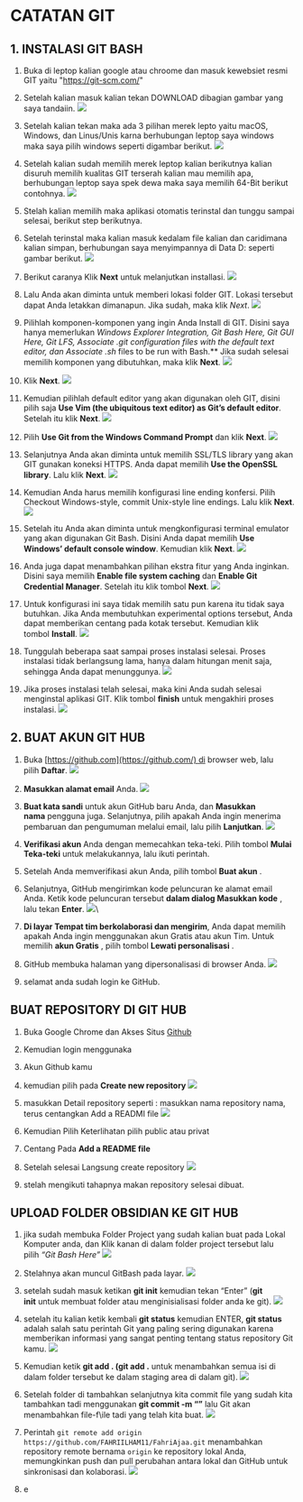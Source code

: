 # CATATAN GIT
## 1. INSTALASI GIT BASH
1. Buka di leptop kalian google atau chroome dan masuk kewebsiet resmi GIT yaitu "https://git-scm.com/"
2. Setelah kalian masuk kalian tekan DOWNLOAD dibagian gambar yang saya tandaiin.
![](asset/instal1.PNG)

3. Setelah kalian tekan maka ada 3 pilihan merek lepto yaitu macOS, Windows, dan Linus/Unis karna berhubungan leptop saya windows maka saya pilih windows seperti digambar berikut.
![](asset/instal2.PNG)

4. Setelah kalian sudah memilih merek leptop kalian berikutnya kalian disuruh memilih kualitas GIT terserah kalian mau memilih apa, berhubungan leptop saya spek dewa maka saya memilih 64-Bit berikut contohnya.
![](asset/instal3.PNG)

5. Stelah kalian memilih maka aplikasi otomatis terinstal dan tunggu sampai selesai, berikut step berikutnya.
6. Setelah terinstal maka kalian masuk kedalam file kalian dan caridimana kalian simpan, berhubungan saya menyimpannya di Data D: seperti gambar berikut.
![](asset/instal4.PNG)

7. Berikut caranya Klik **Next** untuk melanjutkan installasi.
![](asset/instal5.PNG)

8. Lalu Anda akan diminta untuk memberi lokasi folder GIT. Lokasi tersebut dapat Anda letakkan dimanapun. Jika sudah, maka klik *Next*.
![](asset/instal6.PNG)

9. Pilihlah komponen-komponen yang ingin Anda Install di GIT. Disini saya hanya memerlukan **Windows Explorer Integration, Git Bash Here, Git GUI Here, Git LFS, Associate .git* configuration files with the default text editor, dan Associate .sh* files to be run with Bash.** Jika sudah selesai memilih komponen yang dibutuhkan, maka klik **Next**.
![](asset/instal7.PNG)

10. Klik **Next**.
![](asset/instal8.PNG)

11. Kemudian pilihlah default editor yang akan digunakan oleh GIT, disini pilih saja **Use Vim (the ubiquitous text editor) as Git’s default editor**. Setelah itu klik **Next**.
![](asset/instal9.PNG)

12. Pilih **Use Git from the Windows Command Prompt** dan klik **Next**.
![](asset/instal10.PNG)

13. Selanjutnya Anda akan diminta untuk memilih SSL/TLS library yang akan GIT gunakan koneksi HTTPS. Anda dapat memilih **Use the OpenSSL library**. Lalu klik **Next**.
![](asset/instal11.PNG)

14. Kemudian Anda harus memilih konfigurasi line ending konfersi. Pilih Checkout Windows-style, commit Unix-style line endings. Lalu klik **Next**.
![](asset/instal12.PNG)

15. Setelah itu Anda akan diminta untuk mengkonfigurasi terminal emulator yang akan digunakan Git Bash. Disini Anda dapat memilih **Use Windows’ default console window**. Kemudian klik **Next**.
![](asset/instal13.PNG)

16. Anda juga dapat menambahkan pilihan ekstra fitur yang Anda inginkan. Disini saya memilih **Enable file system caching** dan **Enable Git Credential Manager**. Setelah itu klik tombol **Next**.
![](asset/instal14.PNG)

17. Untuk konfigurasi ini saya tidak memilih satu pun karena itu tidak saya butuhkan. Jika Anda membutuhkan experimental options tersebut, Anda dapat memberikan centang pada kotak tersebut. Kemudian klik tombol **Install**.
![](asset/instal15.PNG)

18. Tunggulah beberapa saat sampai proses instalasi selesai. Proses instalasi tidak berlangsung lama, hanya dalam hitungan menit saja, sehingga Anda dapat menunggunya.
![](asset/instal16.PNG)

19. Jika proses instalasi telah selesai, maka kini Anda sudah selesai menginstal aplikasi GIT. Klik tombol **finish** untuk mengakhiri proses instalasi.
![](asset/instal17.PNG)
## 2. BUAT AKUN GIT HUB
1. Buka [https://github.com](https://github.com/) di browser web, lalu pilih **Daftar**.
![](asset/login1.png)

2. **Masukkan alamat email** Anda.
![](asset/login2.png)

3. **Buat kata sandi** untuk akun GitHub baru Anda, dan **Masukkan nama** pengguna juga. Selanjutnya, pilih apakah Anda ingin menerima pembaruan dan pengumuman melalui email, lalu pilih **Lanjutkan**.
![](asset/login3.png)

4. **Verifikasi akun** Anda dengan memecahkan teka-teki. Pilih tombol **Mulai Teka-teki** untuk melakukannya, lalu ikuti perintah.
5. Setelah Anda memverifikasi akun Anda, pilih tombol **Buat akun** .
6. Selanjutnya, GitHub mengirimkan kode peluncuran ke alamat email Anda. Ketik kode peluncuran tersebut **dalam dialog Masukkan kode** , lalu tekan **Enter**.
![](asset/login4.png)\

7. **Di layar Tempat tim berkolaborasi dan mengirim**, Anda dapat memilih apakah Anda ingin menggunakan akun Gratis atau akun Tim. Untuk memilih **akun Gratis** , pilih tombol **Lewati personalisasi** .
8. GitHub membuka halaman yang dipersonalisasi di browser Anda.
![](asset/login6.png)

9. selamat anda sudah login ke GitHub.
## BUAT REPOSITORY DI GIT HUB
1. Buka Google Chrome dan Akses Situs [Github](https://github.com/login)
2. Kemudian login menggunaka
3. Akun Github kamu
4. kemudian pilih pada **Create new repository**
![](asset/repository2.png)

5. masukkan Detail repository seperti : masukkan nama repository nama, terus centangkan Add a READMI file
![](asset/repository5.png)

6. Kemudian Pilih Keterlihatan pilih public atau privat
7. Centang Pada **Add a README file**
8. Setelah selesai Langsung create repository
![](asset/repository4.png)

9. stelah mengikuti tahapnya makan repository selesai dibuat.
## UPLOAD FOLDER OBSIDIAN KE GIT HUB
1. jika sudah membuka Folder Project yang sudah kalian buat pada Lokal Komputer anda, dan Klik kanan di dalam folder project tersebut lalu pilih _“Git Bash Here”_
![](asset/upload2.PNG)

2. Stelahnya akan muncul GitBash pada layar.
![](asset/upload1.PNG)

3. setelah sudah masuk ketikan **git init** kemudian tekan “Enter” (**git init** untuk membuat folder atau menginisialisasi folder anda ke git).
![](asset/upload8.PNG)

4. setelah itu kalian ketik kembali **git status** kemudian ENTER, **git status** adalah salah satu perintah Git yang paling sering digunakan karena memberikan informasi yang sangat penting tentang status repository Git kamu.
![](asset/upload7.PNG)

5. Kemudian ketik **git add . (git add .** untuk menambahkan semua isi di dalam folder tersebut ke dalam staging area di dalam git).
![](asset/upload9.PNG)

6. Setelah folder di tambahkan selanjutnya kita commit file yang sudah kita tambahkan tadi menggunakan **git commit -m “”** lalu Git akan menambahkan file-f\\ile tadi yang telah kita buat.
![](asset/upload10.PNG)

7. Perintah `git remote add origin https://github.com/FAHRIILHAM11/FahriAjaa.git` menambahkan repository remote bernama `origin` ke repository lokal Anda, memungkinkan push dan pull perubahan antara lokal dan GitHub untuk sinkronisasi dan kolaborasi.
![](asset/upload11.PNG)

8. e



